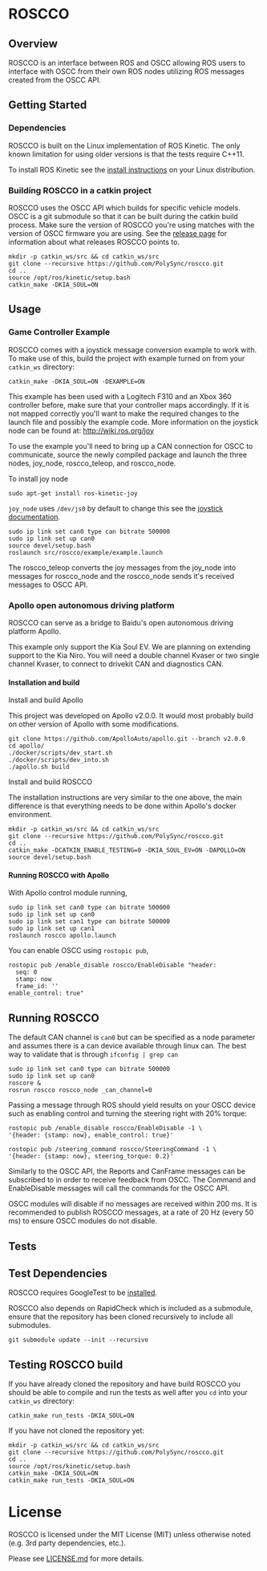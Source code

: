 # ROSCCO

## Overview

ROSCCO is an interface between ROS and OSCC allowing ROS users to interface with
OSCC from their own ROS nodes utilizing ROS messages created from the OSCC API.

## Getting Started

### Dependencies

ROSCCO is built on the Linux implementation of ROS Kinetic. The only known
limitation for using older versions is that the tests require C++11.

To install ROS Kinetic see the
[install instructions](http://wiki.ros.org/kinetic/Installation) on your Linux
distribution.

### Building ROSCCO in a catkin project

ROSCCO uses the OSCC API which builds for specific vehicle models. OSCC is a
git submodule so that it can be built during the catkin build process. Make sure
the version of ROSCCO you're using matches with the version of OSCC firmware you
are using. See the [release page](https://github.com/PolySync/roscco/releases)
for information about what releases ROSCCO points to.

```
mkdir -p catkin_ws/src && cd catkin_ws/src
git clone --recursive https://github.com/PolySync/roscco.git
cd ..
source /opt/ros/kinetic/setup.bash
catkin_make -DKIA_SOUL=ON
```

## Usage

### Game Controller Example

ROSCCO comes with a joystick message conversion example to work with. To make
use of this, build the project with example turned on from your `catkin_ws`
directory:

```
catkin_make -DKIA_SOUL=ON -DEXAMPLE=ON
```

This example has been used with a Logitech F310 and an Xbox 360 controller
before, make sure that your controller maps accordingly. If it is not mapped
correctly you'll want to make the required changes to the launch file and
possibly the example code. More information on the joystick node can be found
at: http://wiki.ros.org/joy

To use the example you'll need to bring up a CAN connection for OSCC to
communicate, source the newly compiled package and launch the three nodes,
joy_node, roscco_teleop, and roscco_node.

To install joy node
```
sudo apt-get install ros-kinetic-joy
```

`joy_node` uses `/dev/js0` by default to change this see the
[joystick documentation](http://wiki.ros.org/joy/Tutorials/ConfiguringALinuxJoystick).

```
sudo ip link set can0 type can bitrate 500000
sudo ip link set up can0
source devel/setup.bash
roslaunch src/roscco/example/example.launch
```

The roscco_teleop converts the joy messages from the joy_node into messages
for roscco_node and the roscco_node sends it's received messages to OSCC API.

### Apollo open autonomous driving platform

ROSCCO can serve as a bridge to Baidu's open autonomous driving platform Apollo.

This example only support the Kia Soul EV. We are planning on extending support to the Kia Niro.
You will need a double channel Kvaser or two single channel Kvaser, to connect to drivekit CAN and diagnostics CAN.

#### Installation and build

Install and build Apollo

This project was developed on Apollo v2.0.0. It would most probably build on other version of Apollo with some modifications.

```
git clone https://github.com/ApolloAuto/apollo.git --branch v2.0.0
cd apollo/
./docker/scripts/dev_start.sh
./docker/scripts/dev_into.sh
./apollo.sh build
```


Install and build ROSCCO

The installation instructions are very similar to the one above, the main difference is that everything needs to be done within Apollo's docker environment.

```
mkdir -p catkin_ws/src && cd catkin_ws/src
git clone --recursive https://github.com/PolySync/roscco.git
cd ..
catkin_make -DCATKIN_ENABLE_TESTING=0 -DKIA_SOUL_EV=ON -DAPOLLO=ON
source devel/setup.bash
```

#### Running ROSCCO with Apollo

With Apollo control module running, 

```
sudo ip link set can0 type can bitrate 500000
sudo ip link set up can0
sudo ip link set can1 type can bitrate 500000
sudo ip link set up can1
roslaunch roscco apollo.launch
```

You can enable OSCC using `rostopic pub`,

```
rostopic pub /enable_disable roscco/EnableDisable "header:
  seq: 0
  stamp: now
  frame_id: ''
enable_control: true"
```


## Running ROSCCO

The default CAN channel is `can0` but can be specified as a node parameter and
assumes there is a can device available through linux can. The best way to
validate that is through `ifconfig | grep can`

```
sudo ip link set can0 type can bitrate 500000
sudo ip link set up can0
roscore &
rosrun roscco roscco_node _can_channel=0
```

Passing a message through ROS should yield results on your OSCC device such as
enabling control and turning the steering right with 20% torque:
```
rostopic pub /enable_disable roscco/EnableDisable -1 \
'{header: {stamp: now}, enable_control: true}'

rostopic pub /steering_command roscco/SteeringCommand -1 \
'{header: {stamp: now}, steering_torque: 0.2}'
```

Similarly to the OSCC API, the Reports and CanFrame messages can be
subscribed to in order to receive feedback from OSCC. The Command and
EnableDisable messages will call the commands for the OSCC API.

OSCC modules will disable if no messages are received within 200 ms. It is
recommended to publish ROSCCO messages, at a rate of 20 Hz (every 50 ms) to
ensure OSCC modules do not disable.

## Tests

## Test Dependencies

ROSCCO requires GoogleTest to be
[installed](https://github.com/google/googletest/blob/master/googletest/README.md).

ROSCCO also depends on RapidCheck which is included as a submodule, ensure that
the repository has been cloned recursively to include all submodules.

```
git submodule update --init --recursive
```

## Testing ROSCCO build

If you have already cloned the repository and have build ROSCCO you should be
able to compile and run the tests as well after you `cd` into your `catkin_ws`
directory:

```
catkin_make run_tests -DKIA_SOUL=ON
```

If you have not cloned the repository yet:

```
mkdir -p catkin_ws/src && cd catkin_ws/src
git clone --recursive https://github.com/PolySync/roscco.git
cd ..
source /opt/ros/kinetic/setup.bash
catkin_make -DKIA_SOUL=ON
catkin_make run_tests -DKIA_SOUL=ON
```

# License

ROSCCO is licensed under the MIT License (MIT) unless otherwise noted
(e.g. 3rd party dependencies, etc.).

Please see [LICENSE.md](LICENSE.md) for more details.
